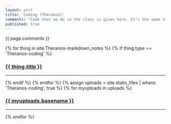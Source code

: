 ```yaml
---
layout: post
title: 'Coding (Theranos)'
comments: "Code that we do in the class is given here. It's the same stuff in lecture in zipped up format. All here for your leisure and review. Try to run the code and change the names, variables, loops and maybe make something new out of it! Be critical about the coding here, are there better ways?"
published: true
---
```


<!-- if there's no executable code, you can write the code in markdown format in the coding folder inside _markdown_notes or just include in week_notes as part of lecture/presentation or do whatever... -->

{{ page.comments }}

<div>
{% for thing in site.Theranos-markdown_notes %}
  {% if thing.type == 'Theranos-coding' %}
    <h3><a href="{{ thing.url | relative_url }}">{{ thing.title }}</a></h3><hr/>
  {% endif %}
{% endfor %}
{% assign uploads = site.static_files | where: 'Theranos-coding', true %}
{% for myuploads in uploads %}
  <h3><a href= "{{ site.baseurl }}/{{ myuploads.path }}">{{ myuploads.basename }}</a></h3><hr/>
{% endfor %}
</div>
